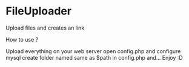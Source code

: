 # FileUploader
Upload files and creates an link

How to use ?

Upload everything on your web server
open config.php and configure mysql
create folder named same as $path in config.php and...
Enjoy :D
